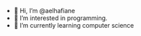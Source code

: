 - 👋 Hi, I’m @aelhafiane
- 👀 I’m interested in programming.
- 🌱 I’m currently learning computer science


<!---
aelhafiane/aelhafiane is a ✨ special ✨ repository because its `README.md` (this file) appears on your GitHub profile.
You can click the Preview link to take a look at your changes.
--->
